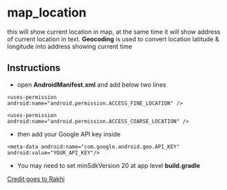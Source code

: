 # map_location

this will show current location in map, at the same time it will show address of current location in text. **Geocoding** is used to convert location latitude & longitude into address
showing current time

## Instructions

- open **AndroidManifest.xml** and add below two lines

`<uses-permission android:name="android.permission.ACCESS_FINE_LOCATION" />`

`<uses-permission android:name="android.permission.ACCESS_COARSE_LOCATION" />`
    
- then add your Google API key inside <application>

`<meta-data android:name="com.google.android.geo.API_KEY" android:value="YOUR_API_KEY"/>`
    
- You may need to set minSdkVersion 20 at app level **build.gradle**
 
 
 [Credit goes to Rakhi](https://medium.com/flutterdevs/location-in-flutter-27ca6fa1126c)


